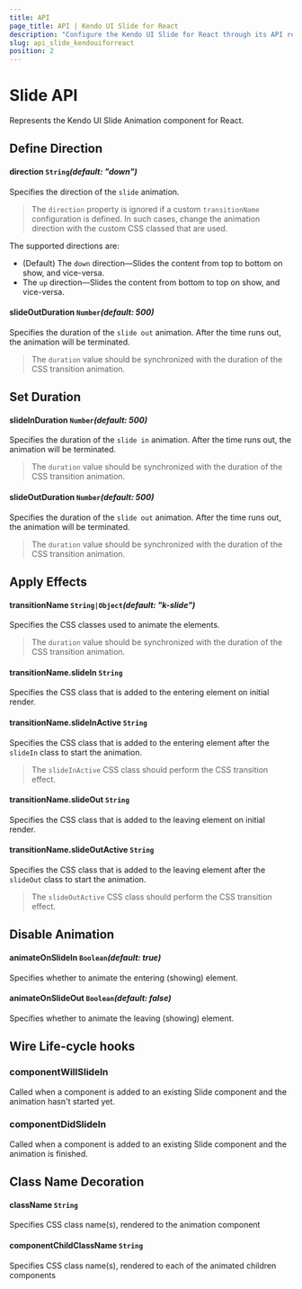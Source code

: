 ```yaml
---
title: API
page_title: API | Kendo UI Slide for React
description: "Configure the Kendo UI Slide for React through its API reference."
slug: api_slide_kendouiforreact
position: 2
---
```


# Slide API

Represents the Kendo UI Slide Animation component for React.

## Define Direction

#### direction `String`*(default: "down")*

Specifies the direction of the `slide` animation.

> The `direction` property is ignored if a custom `transitionName` configuration is defined. In such cases, change the animation direction with the custom CSS classed that are used.

The supported directions are:

- (Default) The `down` direction&mdash;Slides the content from top to bottom on show, and vice-versa.
- The `up` direction&mdash;Slides the content from bottom to top on show, and vice-versa.

#### slideOutDuration `Number`*(default: 500)*

Specifies the duration of the `slide out` animation. After the time runs out, the animation will be terminated.

> The `duration` value should be synchronized with the duration of the CSS transition animation.

## Set Duration

#### slideInDuration `Number`*(default: 500)*

Specifies the duration of the `slide in` animation. After the time runs out, the animation will be terminated.

> The `duration` value should be synchronized with the duration of the CSS transition animation.

#### slideOutDuration `Number`*(default: 500)*

Specifies the duration of the `slide out` animation. After the time runs out, the animation will be terminated.

> The `duration` value should be synchronized with the duration of the CSS transition animation.

## Apply Effects

#### transitionName `String|Object`*(default: "k-slide")*

Specifies the CSS classes used to animate the elements.

> The `duration` value should be synchronized with the duration of the CSS transition animation.

#### transitionName.slideIn `String`

Specifies the CSS class that is added to the entering element on initial render.

#### transitionName.slideInActive `String`

Specifies the CSS class that is added to the entering element after the `slideIn` class to start the animation.

> The `slideInActive` CSS class should perform the CSS transition effect.

#### transitionName.slideOut `String`

Specifies the CSS class that is added to the leaving element on initial render.

#### transitionName.slideOutActive `String`

Specifies the CSS class that is added to the leaving element after the `slideOut` class to start the animation.

> The `slideOutActive` CSS class should perform the CSS transition effect.

## Disable Animation

#### animateOnSlideIn `Boolean`*(default: true)*

Specifies whether to animate the entering (showing) element.

#### animateOnSlideOut `Boolean`*(default: false)*

Specifies whether to animate the leaving (showing) element.

## Wire Life-cycle hooks

### componentWillSlideIn

Called when a component is added to an existing Slide component and the animation hasn't started yet.

### componentDidSlideIn

Called when a component is added to an existing Slide component and the animation is finished.

## Class Name Decoration

#### className `String`

Specifies CSS class name(s), rendered to the animation component

#### componentChildClassName `String`

Specifies CSS class name(s), rendered to each of the animated children components
